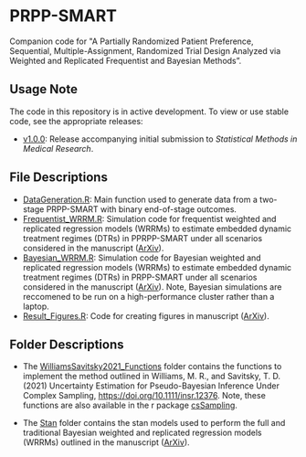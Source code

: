 # PRPP-SMART
Companion code for "A Partially Randomized Patient Preference, Sequential, Multiple-Assignment, Randomized Trial Design Analyzed via Weighted and Replicated Frequentist and Bayesian Methods”.

## Usage Note
The code in this repository is in active development. To view or use stable code, see the appropriate releases:
- [v1.0.0](../../releases/tag/v1.0.0): Release accompanying initial submission to _Statistical Methods in Medical Research_.

## File Descriptions
- [DataGeneration.R](DataGeneration.R): Main function used to generate data from a two-stage PRPP-SMART with binary end-of-stage outcomes.
- [Frequentist_WRRM.R](Frequentist_WRRM.R): Simulation code for frequentist weighted and replicated regression models (WRRMs) to estimate embedded dynamic treatment regimes (DTRs) in PPRPP-SMART under all scenarios considered in the manuscript ([ArXiv](https://arxiv.org/abs/1810.13094)). 
- [Bayesian_WRRM.R](Bayesian_WRRM.R): Simulation code for Bayesian weighted and replicated regression models (WRRMs) to estimate embedded dynamic treatment regimes (DTRs) in PRPP-SMART under all scenarios considered in the manuscript ([ArXiv](https://arxiv.org/abs/1810.13094)). Note, Bayesian simulations are reccomened to be run on a high-performance cluster rather than a laptop. 
- [Result_Figures.R](Result_Figures.R): Code for creating figures in manuscript ([ArXiv](https://arxiv.org/abs/1810.13094)). 

## Folder Descriptions
- The [WilliamsSavitsky2021_Functions](WilliamsSavitsky2021_Functions) folder contains the functions to implement the method outlined in Williams, M. R., and Savitsky, T. D. (2021) Uncertainty Estimation for Pseudo-Bayesian Inference Under Complex Sampling, https://doi.org/10.1111/insr.12376. Note, these functions are also available in the r package [csSampling](https://github.com/RyanHornby/csSampling). 

- The [Stan](Stan) folder contains the stan models used to perform the full and traditional Bayesian weighted and replicated regression models (WRRMs) outlined in the manuscript ([ArXiv](https://arxiv.org/abs/1810.13094)). 
